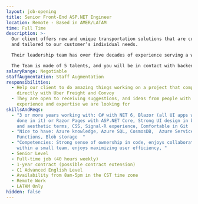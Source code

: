 ```yaml
---
layout: job-opening
title: Senior Front-End ASP.NET Engineer
location: Remote - Based in AMER/LATAM
time: Full Time
description: >-
  Our client offers new and unique transportation solutions that are customized
  and tailored to our customer’s individual needs.

  Their leadership team has over five decades of experience serving a wide range of industry sectors across North America. The difference starts with leadership by creating a culture of energy, integrity, and passion. They treat our team members, carriers, and customers as stakeholders.

  The Team is made of 5 talents, and you will be in contact with backend Engineers and the PM, who has a lot of experience working in logistics companies.
salaryRange: Negotiable
staffAugmentation: Staff Augmentation
responsibilities:
  - Help our client to do amazing things working on a project that competes
    directly with Uber Freight and Convoy
  - They are open to receiving suggestions, and ideas from people with the
    experience and expertise we are looking for
skillsAndReqs:
  - "3 or more years working with: C# with NET 6, Blazor (all UI apps will be
    done in it) or Razor Pages with ASP.NET Core, Strong UI design in both code
    and aesthetic terms, CSS, Signal-R experience, Comfortable in Git   "
  - "Nice to have: Azure knowledge, Azure SQL, CosmosDB,  Azure Service Bus,
    Functions, Blob storage  "
  - "Competencies: Strong sense of ownership in code, enjoys collaboration
    within a small team, enjoys maximizing user efficiency, "
  - Senior Level
  - Full-time job (40 hours weekly)
  - 1-year contract (possible contract extension)
  - C1 Advanced English Level
  - Availability from 8am-5pm in the CST time zone
  - Remote Work
  - LATAM Only
hidden: false
---
```


